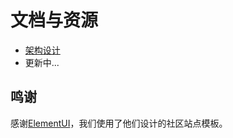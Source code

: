 # 文档与资源

+ [架构设计](./architecture-design)
+ 更新中...


## 鸣谢

感谢[ElementUI](https://element.eleme.io/#/)，我们使用了他们设计的社区站点模板。
